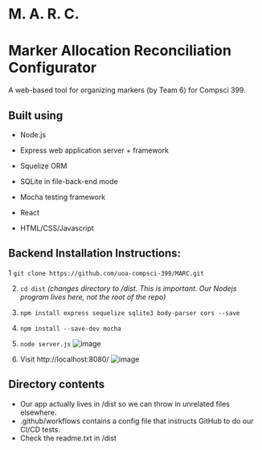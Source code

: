 # M. A. R. C.
# Marker Allocation Reconciliation Configurator 
A web-based tool for organizing markers (by Team 6) for Compsci 399.

## Built using
+ Node.js
+ Express web application server + framework

+ Squelize ORM
+ SQLite in file-back-end mode

+ Mocha testing framework

+ React
+ HTML/CSS/Javascript

## Backend Installation Instructions:

1  `git clone https://github.com/uoa-compsci-399/MARC.git`

2. `cd dist` *(changes directory to /dist. This is important. Our Nodejs program lives here, not the root of the repo)* 

3. `npm install express sequelize sqlite3 body-parser cors --save`

4. `npm install --save-dev mocha`

5. `node server.js`
![image](https://user-images.githubusercontent.com/69673783/113281638-5221bf00-9342-11eb-8d0d-4f2883ee5fb3.png)

6. Visit http://localhost:8080/
![image](https://user-images.githubusercontent.com/69673783/113281683-65cd2580-9342-11eb-8ccf-88ad27b1777f.png)


## Directory contents
+ Our app actually lives in /dist so we can throw in unrelated files elsewhere.
+ .github/workflows contains a config file that instructs GitHub to do our CI/CD tests.
+ Check the readme.txt in /dist
